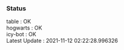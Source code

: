 ### Status


table : OK  
hogwarts : OK  
icy-bot : OK  
Latest Update : 2021-11-12 02:22:28.996326
